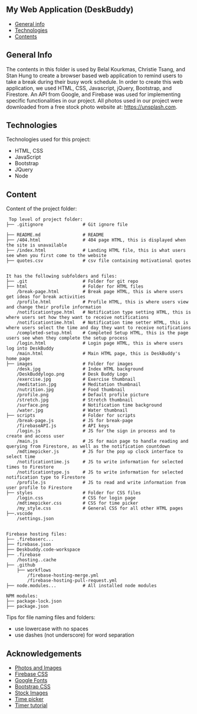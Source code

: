 ## My Web Application (DeskBuddy)

* [General info](#general-info)
* [Technologies](#technologies)
* [Contents](#content)

## General Info
The contents in this folder is used by Belal Kourkmas, Christie Tsang, and Stan Hung to create a browser based web application to remind users to take
a break during their busy work schedule. In order to create this web application, we used HTML, CSS, Javascript, jQuery, Bootstrap, and Firestore.
An API from Google, and Firebase was used for implementing specific functionalities in our project. All photos used in our project were downloaded
from a free stock photo website at: https://unsplash.com.


## Technologies
Technologies used for this project:
* HTML, CSS
* JavaScript
* Bootstrap
* JQuery
* Node
	
## Content
Content of the project folder:

```
 Top level of project folder: 
├── .gitignore               # Git ignore file

├── README.md                # README
├── /404.html                # 404 page HTML, this is displayed when the site is unavailable
├── /index.html              # Landing HTML file, this is what users see when you first come to the website
├── quotes.csv               # csv file containing motivational quotes  


It has the following subfolders and files:
├── .git                     # Folder for git repo
├── html                     # Folder for HTML files
    /break-page.html         # Break page HTML, this is where users get ideas for break activities
    /profile.html            # Profile HTML, this is where users view and change their profile information
    /notificationtype.html   # Notification type setting HTML, this is where users set how they want to receive notifications
    /notificationtime.html   # Notification time setter HTML, this is where users select the time and day they want to receive notifications
    /completed-setup.html    # Completed Setup HTML, this is the page users see when they complete the setup process
    /login.html              # Login page HTML, this is where users log into DeskBuddy
    /main.html               # Main HTML page, this is DeskBuddy's home page
├── images                   # Folder for images
    /desk.jpg                # Index HTML background
    /DeskBuddylogo.png       # Desk Buddy Logo
    /exercise.jpg            # Exercise thumbnail
    /meditation.jpg          # Meditation thumbnail
    /nutrition.jpg           # Food thumbnail
    /profile.png             # Default profile picture
    /stretch.jpg             # Stretch thumbnail
    /surface.png             # Notification time background
    /water.jpg               # Water thumbnail
├── scripts                  # Folder for scripts
    /break-page.js           # JS for break-page
    /firebaseAPI.js          # API keys
    /login.js                # JS for the sign in process and to create and access user 
    /main.js                 # JS for main page to handle reading and querying from Firestore, as well as the notification countdown
    /mdtimepicker.js         # JS for the pop up clock interface to select time
    /notificationtime.js     # JS to write information for selected times to Firestore
    /notificationtype.js     # JS to write information for selected notification type to Firestore
    /profile.js              # JS to read and write information from user profile to Firestore
├── styles                   # Folder for CSS files
    /login.css               # CSS for login page
    /mdtimepicker.css        # CSS for time picker
    /my_style.css            # General CSS for all other HTML pages
├──.vscode
    /settings.json
    
    
Firebase hosting files: 
├── .firebaserc...
├── firebase.json
├── Deskbuddy.code-workspace
├── .firebase
    /hosting..cache
├── .github
    ├── workflows
        /firebase-hosting-merge.yml
        /firebase-hosting-pull-request.yml
├── node.modules...          # All installed node modules

NPM modules: 
├── package-lock.json
├── package.json
```

Tips for file naming files and folders:
* use lowercase with no spaces
* use dashes (not underscore) for word separation


## Acknowledgements
* <a href="https://unsplash.com/"> Photos and Images </a>
* <a href="https://www.gstatic.com/firebasejs/ui/4.8.1/firebase-ui-auth.css"> Firebase CSS </a>
* <a href="https://fonts.googleapis.com/icon?family=Material+Icons"> Google Fonts </a>
* <a href="https://cdn.jsdelivr.net/npm/bootstrap@5.0.2/dist/css/bootstrap.min.css"> Bootstrap CSS </a>
* <a href="https://unsplash.com"> Stock Images </a>
* <a href="https://www.jqueryscript.net/time-clock/Material-Time-Picker-Plugin-jQuery-MDTimePicker.html"> Time picker </a>
* <a href="https://www.educative.io/edpresso/how-to-create-a-countdown-timer-using-javascript"> Timer tutorial </a>